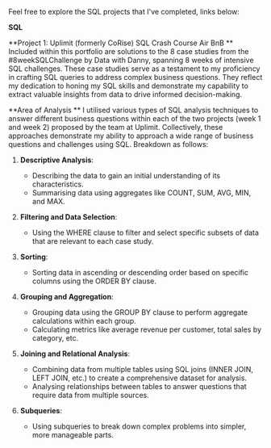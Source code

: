 Feel free to explore the SQL projects that I've completed, links below:

**SQL**

**Project 1: Uplimit (formerly CoRise) SQL Crash Course Air BnB **
Included within this portfolio are solutions to the 8 case studies from the #8weekSQLChallenge by Data with Danny, spanning 8 weeks of intensive SQL challenges. These case studies serve as a testament to my proficiency in crafting SQL queries to address complex business questions. They reflect my dedication to honing my SQL skills and demonstrate my capability to extract valuable insights from data to drive informed decision-making.

**Area of Analysis **
I utilised various types of SQL analysis techniques to answer different business questions within each of the two projects (week 1 and week 2) proposed by the team at Uplimit. Collectively, these approaches demonstrate my ability to approach a wide range of business questions and challenges using SQL. Breakdown as follows: 

1. **Descriptive Analysis**:
   - Describing the data to gain an initial understanding of its characteristics.
   - Summarising data using aggregates like COUNT, SUM, AVG, MIN, and MAX.

2. **Filtering and Data Selection**:
   - Using the WHERE clause to filter and select specific subsets of data that are relevant to each case study.

3. **Sorting**:
   - Sorting data in ascending or descending order based on specific columns using the ORDER BY clause.

4. **Grouping and Aggregation**:
   - Grouping data using the GROUP BY clause to perform aggregate calculations within each group.
   - Calculating metrics like average revenue per customer, total sales by category, etc.

5. **Joining and Relational Analysis**:
   - Combining data from multiple tables using SQL joins (INNER JOIN, LEFT JOIN, etc.) to create a comprehensive dataset for analysis.
   - Analysing relationships between tables to answer questions that require data from multiple sources.

6. **Subqueries**:
   - Using subqueries to break down complex problems into simpler, more manageable parts.
  






<!---
MyLittleToy/MyLittleToy is a ✨ special ✨ repository because its `README.md` (this file) appears on your GitHub profile.
You can click the Preview link to take a look at your changes.
--->
